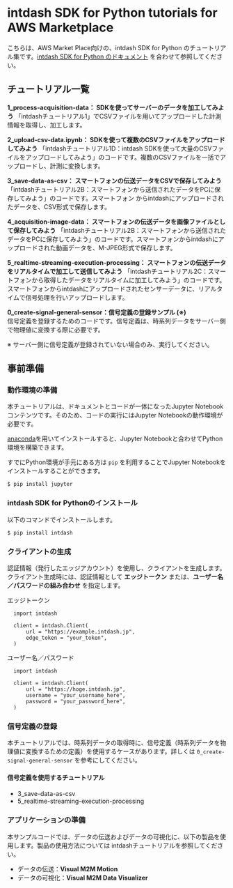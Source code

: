 # intdash SDK for Python tutorials for AWS Marketplace

こちらは、AWS Market Place向けの、intdash SDK for Python のチュートリアル集です。[intdash SDK for Python のドキュメント](https://docs.intdash.jp/sdk/python/latest/ja) を合わせて参照してください。

## チュートリアル一覧

**1_process-acquisition-data： SDKを使ってサーバーのデータを加工してみよう**
「intdashチュートリアル1」でCSVファイルを用いてアップロードした計測情報を取得し、加工します。

**2_upload-csv-data.ipynb： SDKを使って複数のCSVファイルをアップロードしてみよう**
「intdashチュートリアル1D：intdash SDKを使って大量のCSVファイルをアップロードしてみよう」のコードです。複数のCSVファイルを一括でアップロードし、計測に変換します。

**3_save-data-as-csv： スマートフォンの伝送データをCSVで保存してみよう**
「intdashチュートリアル2B：スマートフォンから送信されたデータをPCに保存してみよう」のコードです。スマートフォン からintdashにアップロードされたデータを、CSV形式で保存します。

**4_acquisition-image-data： スマートフォンの伝送データを画像ファイルとして保存してみよう**
「intdashチュートリアル2B：スマートフォンから送信されたデータをPCに保存してみよう」のコードです。スマートフォンからintdashにアップロードされた動画データを、M-JPEG形式で保存します。

**5_realtime-streaming-execution-processing： スマートフォンの伝送データをリアルタイムで加工して送信してみよう**
「intdashチュートリアル2C：スマートフォンから取得したデータをリアルタイムに加工してみよう」のコードです。スマートフォンからintdashにアップロードされたセンサーデータに、リアルタイムで信号処理を行いアップロードします。

**0_create-signal-general-sensor：信号定義の登録サンプル (※)**  
信号定義を登録するためのコードです。信号定義は、時系列データをサーバー側で物理値に変換する際に必要です。

※ サーバー側に信号定義が登録されていない場合のみ、実行してください。   

## 事前準備 

### 動作環境の準備

本チュートリアルは、ドキュメントとコードが一体になったJupyter Notebookコンテンツです。そのため、コードの実行にはJupyter Notebookの動作環境が必要です。

[anaconda](https://www.anaconda.com/)を用いてインストールすると、Jupyter Notebookと合わせてPython環境を構築できます。

すでにPython環境が手元にある方は `pip` を利用することでJupyter Notebookをインストールすることができます。

```
$ pip install jupyter
```

### intdash SDK for Pythonのインストール

以下のコマンドでインストールします。

```
$ pip install intdash
```

### クライアントの生成

認証情報（発行したエッジアカウント）を使用し、クライアントを生成します。
クライアント生成時には、認証情報として **エッジトークン**  または、**ユーザー名／パスワードの組み合わせ** を指定します。

エッジトークン

```
  import intdash

  client = intdash.Client(
	  url = "https://example.intdash.jp",
	  edge_token = "your_token",
  )
```

ユーザー名／パスワード

```
  import intdash

  client = intdash.Client(
      url = "https://hoge.intdash.jp",
      username = "your_username_here",
      password = "your_password_here",
  )
```

### 信号定義の登録

本チュートリアルでは、時系列データの取得時に、信号定義（時系列データを物理値に変換するための定義）を使用するケースがあります。詳しくは `0_create-signal-general-sensor` を参考にしてください。

#### 信号定義を使用するチュートリアル

* 3_save-data-as-csv
* 5_realtime-streaming-execution-processing

### アプリケーションの準備

本サンプルコードでは、データの伝送およびデータの可視化に、以下の製品を使用します。製品の使用方法については intdashチュートリアルを参照してください。

- データの伝送：**Visual M2M Motion**
- データの可視化：**Visual M2M Data Visualizer**
